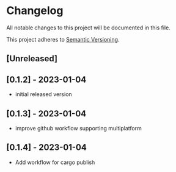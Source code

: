 # Changelog

All notable changes to this project will be documented in this file.

This project adheres to [Semantic Versioning](https://semver.org).

<!--
Note: In this file, do not use the hard wrap in the middle of a sentence for compatibility with GitHub comment style markdown rendering.
-->

## [Unreleased]

## [0.1.2] - 2023-01-04

- initial released version 

## [0.1.3] - 2023-01-04

- improve github workflow supporting multiplatform

## [0.1.4] - 2023-01-04

- Add workflow for cargo publish
